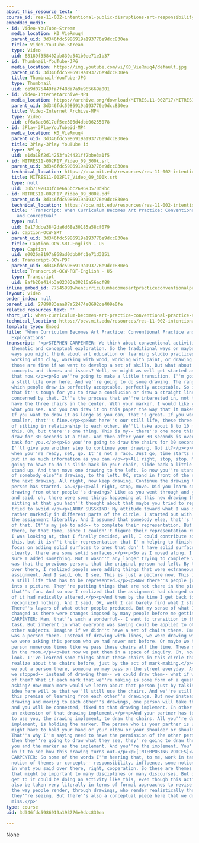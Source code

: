 ```yaml
---
about_this_resource_text: ''
course_id: res-11-002-intentional-public-disruptions-art-responsibility-and-pedagogy-fall-2017
embedded_media:
- id: Video-YouTube-Stream
  media_location: K0_VieRmuq4
  parent_uid: 3d346fdc5986919a193776e9dcc830ea
  title: Video-YouTube-Stream
  type: Video
  uid: 88189f358402bb839a541b0ee71e1b37
- id: Thumbnail-YouTube-JPG
  media_location: https://img.youtube.com/vi/K0_VieRmuq4/default.jpg
  parent_uid: 3d346fdc5986919a193776e9dcc830ea
  title: Thumbnail-YouTube-JPG
  type: Thumbnail
  uid: ce9d075449fa7f48da7a9e965669a001
- id: Video-InternetArchive-MP4
  media_location: https://archive.org/download/MITRES.11-002F17/MITRES11-002F17_Video_09_300k.mp4
  parent_uid: 3d346fdc5986919a193776e9dcc830ea
  title: Video-Internet Archive-MP4
  type: Video
  uid: cf6a6ac0617ef5ee306d4dbb06255078
- id: 3Play-3PlayYouTubeid-MP4
  media_location: K0_VieRmuq4
  parent_uid: 3d346fdc5986919a193776e9dcc830ea
  title: 3Play-3Play YouTube id
  type: 3Play
  uid: e1da18f2d14253fa24421ff2bbe3a1f5
- id: MITRES11-002F17_Video_09_300k.srt
  parent_uid: 3d346fdc5986919a193776e9dcc830ea
  technical_location: https://ocw.mit.edu/resources/res-11-002-intentional-public-disruptions-art-responsibility-and-pedagogy-fall-2017/videos/conventional-practice/when-curriculum-becomes-art-practice-conventional-practice-and-conceptual-explorations/MITRES11-002F17_Video_09_300k.srt
  title: MITRES11-002F17_Video_09_300k.srt
  type: null
  uid: 30b7192033fc1e6a5bc269693570d9bc
- id: MITRES11-002F17_Video_09_300k.pdf
  parent_uid: 3d346fdc5986919a193776e9dcc830ea
  technical_location: https://ocw.mit.edu/resources/res-11-002-intentional-public-disruptions-art-responsibility-and-pedagogy-fall-2017/videos/conventional-practice/when-curriculum-becomes-art-practice-conventional-practice-and-conceptual-explorations/MITRES11-002F17_Video_09_300k.pdf
  title: 'Transcript: When Curriculum Becomes Art Practice: Conventional Practice
    and Conceptual'
  type: null
  uid: 0a17ddce3842da6d68e30185a58cf079
- id: Caption-OCW-SRT
  parent_uid: 3d346fdc5986919a193776e9dcc830ea
  title: Caption-OCW-SRT-English - US
  type: Caption
  uid: e0026a8197a868ad0dbb0fc1e71d3251
- id: Transcript-OCW-PDF
  parent_uid: 3d346fdc5986919a193776e9dcc830ea
  title: Transcript-OCW-PDF-English - US
  type: Transcript
  uid: 8afb26e414b3a02303e30216a56acf88
inline_embed_id: 77545991whencurriculumbecomesartpracticeconventionalpracticeandconceptualexplorations26388333
layout: video
order_index: null
parent_uid: 2789883eaa87a52474e0692ce409e0fe
related_resources_text: ''
short_url: when-curriculum-becomes-art-practice-conventional-practice-and-conceptual-explorations
technical_location: https://ocw.mit.edu/resources/res-11-002-intentional-public-disruptions-art-responsibility-and-pedagogy-fall-2017/videos/conventional-practice/when-curriculum-becomes-art-practice-conventional-practice-and-conceptual-explorations
template_type: Embed
title: 'When Curriculum Becomes Art Practice: Conventional Practice and Conceptual
  Explorations'
transcript: '<p>STEPHEN CARPENTER: We think about conventional activities to expand
  thematic and conceptual exploration. So the traditional ways or maybe more conventional
  ways you might think about art education or learning studio practices-- sculpture,
  working with clay, working with wood, working with paint, or drawing practices--
  those are fine if we want to develop a set of skills. But what about thinking about
  concepts and themes and issues? Well, we might as well get started and do some of
  that now.</p><p>So we''re going to make a little transition. I''m going to set up
  a still life over here. And we''re going to do some drawing. The range of ways in
  which people draw is perfectly acceptable, perfectly acceptable. So if you''re concerned
  that it''s tough for you to draw a conclusion or draw a straight line, don''t be
  concerned by that. It''s the process that we''re interested in, not the visual representation.</p><p>We
  have the three chairs in the center. With your marker, I would like you to draw
  what you see. And you can draw it on this paper the way that it makes sense to you.
  If you want to draw it as large as you can, that''s great. If you want to draw it
  smaller, that''s fine.</p><p>But here''s our still life, these three chairs kind
  of sitting in relationship to each other. We''ll take about 8 to 10 minutes to draw
  this. Oh, but there''s one thing. This is my-- there''s one more thing. You''ll
  draw for 30 seconds at a time. And then after your 30 seconds is over, I have another
  task for you.</p><p>So you''re going to draw the chairs for 30 seconds. And then
  I''ll give you another step to continue your drawing. Got it?</p><p>All right, so
  when you''re ready, set, go. It''s not a race. Just go, time starts now. Try to
  put in as much information as you can.</p><p>All right, stop, stop. Now, what you''re
  going to have to do is slide back in your chair, slide back a little bit. And then
  stand up. And then move one drawing to the left. So now you''re standing in front
  of somebody else''s drawing, to the left. OK, stand in front of the next person--
  the next drawing. All right, now keep drawing. Continue the drawing that this other
  person has started. Go.</p><p>All right, stop, move. Did you learn something about
  drawing from other people''s drawings? Like as you went through and you sat down
  and said, oh, there were some things happening at this new drawing that you''re
  sitting at that you hadn''t thought about that maybe you tried to replicate or you
  tried to avoid.</p><p>LARRY SUSSKIND: My attitude toward what I was doing changed
  rather markedly in different parts of the circle. I started out with trying to take
  the assignment literally. And I assumed that somebody else, that''s their representation
  of that. It''s my job to add-- to complete their representation. But about over
  there, by that time, since I couldn''t figure their representation relative to what
  I was looking at, that I finally decided, well, I could contribute something to
  this, but it isn''t their representation that I''m helping to finish. I''ll just
  focus on adding solid surfaces to ones that don''t have solid surfaces. Because
  clearly, there are some solid surfaces.</p><p>So as I moved along, I was making
  sure I added something. But I wasn''t any longer trying to complete what the message
  was that the previous person, that the original person had left. By the time I got
  over there, I realized people were adding things that were extraneous to the literal
  assignment. And I said, oh, I see. This is just a picture now. This is no longer
  a still life that has to be represented.</p><p>Now there''s people just making it
  into a picture. They''re putting things that are not there in the picture. Oh, OK,
  that''s fun. And so now I realized that the assignment had changed or my conception
  of it had radically altered.</p><p>And then by the time I get back to my own, I
  recognized nothing. And I said, OK, well I can barely find what I started with.
  There''s layers of what other people produced. But my sense of what I was doing
  changed as there were changes imposed by many people before me getting to the picture.</p><p>STEPHEN
  CARPENTER: Man, that''s such a wonderful-- I want to transition to the next drawing
  task. But inherent in what everyone was saying could be applied to other tasks,
  other subjects. Imagine if we didn''t have a set of chairs there. Imagine if there
  was a person there. Instead of drawing with lines, we were drawing with the questions
  we were asking this person who we had never met before. Or maybe we had passed this
  person numerous times like we pass these chairs all the time. These chairs are just
  in the room.</p><p>But now we put them in a space of inquiry. Oh, now I have to
  look. I''ve learned some things about these chairs in this circle that I didn''t
  realize about the chairs before, just by the act of mark-making.</p><p>So what if
  we put a person there, someone we may pass on the street everyday. And we just,
  we stopped-- instead of drawing them-- we could draw them-- what if we asked questions
  of them? What if each mark that we''re making is some form of a question that we''re
  asking? How much more would we learn about that person just by talking to them?</p><p>The
  idea here will be that we''ll still use the chairs. And we''re still building on
  this premise of learning from each other''s drawings. But now instead of us all
  drawing and moving to each other''s drawings, one person will take the drawing implement
  and you will be connected, fixed to that drawing implement. In other words, you''re
  an extension of that drawing implement.</p><p>And your partner has to find a way
  to use you, the drawing implement, to draw the chairs. All you''re doing, drawing
  implement, is holding the marker. The person who is your partner is using-- they
  might have to hold your hand or your elbow or your shoulder or shoulder and wrist.
  That''s why I''m saying need to have the permission of the other person.</p><p>And
  then they''re going to draw what they see, they''re going to draw the chairs using
  you and the marker as the implement. And you''re the implement. You''re kind of
  in it to see how this drawing turns out.</p><p>[INTERPOSING VOICES]</p><p>STEPHEN
  CARPENTER: So some of the words I''m hearing that, to me, work in tandem with this
  notion of themes or concepts-- responsibility, influence, some notion of liberation
  in what you said over there, right, cooperation. So these are themes or concepts
  that might be important to many disciplines or many discourses. But one way we might
  get to it could be doing an activity like this, even though this activity could
  also be taken very literally in terms of formal approaches to revise and enhance
  the way people render, through drawings, who render realistically the objects that
  they''re seeing. But there''s also a conceptual piece here that we don''t want to
  miss.</p>'
type: course
uid: 3d346fdc5986919a193776e9dcc830ea

---
```

None